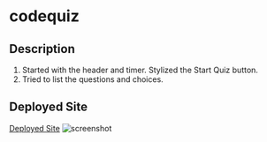 # codequiz

## Description
1) Started with the header and timer. Stylized the Start Quiz button.
2) Tried to list the questions and choices.
## Deployed Site
[Deployed Site](https://greenkimparsons.github.io/password-generator/.)
![screenshot](./assets/passwordgenerator.png)